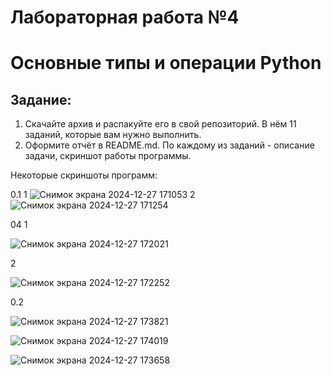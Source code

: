 # Лабораторная работа №4

# Основные типы и операции Python
## Задание:

1. Скачайте архив и распакуйте его в свой репозиторий. В нём 11 заданий, которые вам нужно выполнить.
2. Оформите отчёт в README.md. По каждому из заданий - описание задачи, скриншот работы программы.
  
Некоторые скриншоты программ:

0.1 1
![Снимок экрана 2024-12-27 171053](https://github.com/user-attachments/assets/1dfa6bb2-edaf-4347-8d40-d3a4bd4343e3)
2
![Снимок экрана 2024-12-27 171254](https://github.com/user-attachments/assets/4630e1a3-9de5-4bed-b663-5179cc3c1fa9)

04 
1 

![Снимок экрана 2024-12-27 172021](https://github.com/user-attachments/assets/060613b6-de58-4b60-8121-dc788cd02001)

2 

![Снимок экрана 2024-12-27 172252](https://github.com/user-attachments/assets/c41a8ffc-fc23-4a4b-9cae-643099c21493)

0.2

![Снимок экрана 2024-12-27 173821](https://github.com/user-attachments/assets/f6b91471-d194-404f-879e-9e43a7b579ba)

![Снимок экрана 2024-12-27 174019](https://github.com/user-attachments/assets/ae786641-15e8-4e96-8db5-212f971315b3)


![Снимок экрана 2024-12-27 173658](https://github.com/user-attachments/assets/e54a322e-ae80-4496-8c72-16d54069b8f9)




